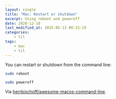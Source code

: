 ```yaml
---
layout: single
title: "Mac: Restart or shutdown"
excerpt: Using reboot and poweroff
date: 2020-12-10
last_modified_at: 2025-05-13 00:33:19
categories:
    - til
tags:
    - mac
    - til
---
```


You can restart or shutdown from the command line:

```bash
sudo reboot

sudo poweroff
```

Via
[herrbischoff/awesome-macos-command-line](https://github.com/herrbischoff/awesome-macos-command-line#restart).
